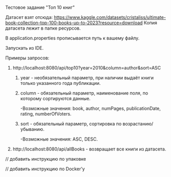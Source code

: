 Тестовое задание "Топ 10 книг"

Датасет взят отсюда: https://www.kaggle.com/datasets/cristaliss/ultimate-book-collection-top-100-books-up-to-2023?resource=download
Копия датасета лежит в папке ресурсов.

В application.properties прописывается путь к вашему файлу.

Запускать из IDE.

Примеры запросов:
  1.  http://localhost:8080/api/top10?year=2010&column=author&sort=ASC
        1. year - необязательный параметр, при наличии выдаёт книги только указанного года публикации.
        2. column - обязательный параметр, наименование поля, по которому сортируются данные.
           
            -Возможные значения: book, author, numPages, publicationDate, rating, numberOfVoters.
        3. sort - обязательный параметр, сортировка по возрастанию/убыванию.
           
            -Возможные значения: ASC, DESC.

  2.  http://localhost:8080/api/allBooks - возвращает все книги из датасета.


// добавить инструкцию по упаковке

// добавить инструкцию по Docker'у
